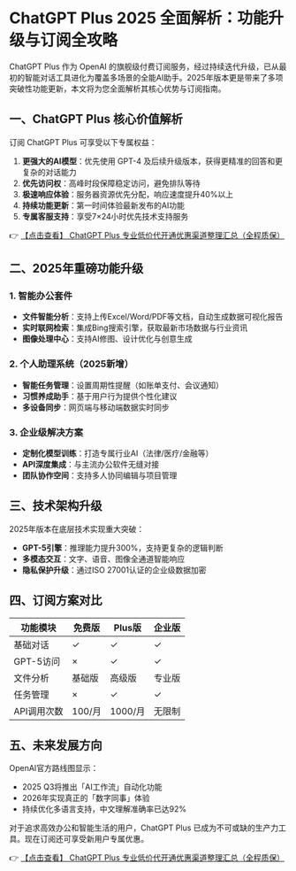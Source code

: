 # ChatGPT Plus 2025 全面解析：功能升级与订阅全攻略

ChatGPT Plus 作为 OpenAI 的旗舰级付费订阅服务，经过持续迭代升级，已从最初的智能对话工具进化为覆盖多场景的全能AI助手。2025年版本更是带来了多项突破性功能更新，本文将为您全面解析其核心优势与订阅指南。

## 一、ChatGPT Plus 核心价值解析

订阅 ChatGPT Plus 可享受以下专属权益：

1. **更强大的AI模型**：优先使用 GPT-4 及后续升级版本，获得更精准的回答和更复杂的对话能力
2. **优先访问权**：高峰时段保障稳定访问，避免排队等待
3. **极速响应体验**：服务器资源优先分配，响应速度提升40%以上
4. **持续功能更新**：第一时间体验最新发布的AI功能
5. **专属客服支持**：享受7×24小时优先技术支持服务

👉 [【点击查看】 ChatGPT Plus 专业低价代开通优惠渠道整理汇总（全程质保）](https://bit.ly/DaiKai)

## 二、2025年重磅功能升级

### 1. 智能办公套件
- **文件智能分析**：支持上传Excel/Word/PDF等文档，自动生成数据可视化报告
- **实时联网检索**：集成Bing搜索引擎，获取最新市场数据与行业资讯
- **图像处理中心**：支持AI修图、设计优化与创意生成

### 2. 个人助理系统（2025新增）
- **智能任务管理**：设置周期性提醒（如账单支付、会议通知）
- **习惯养成助手**：基于用户行为提供个性化建议
- **多设备同步**：网页端与移动端数据实时同步

### 3. 企业级解决方案
- **定制化模型训练**：打造专属行业AI（法律/医疗/金融等）
- **API深度集成**：与主流办公软件无缝对接
- **团队协作空间**：支持多人协同编辑与项目管理

## 三、技术架构升级

2025年版本在底层技术实现重大突破：
- **GPT-5引擎**：推理能力提升300%，支持更复杂的逻辑判断
- **多模态交互**：文字、语音、图像全通道智能响应
- **隐私保护升级**：通过ISO 27001认证的企业级数据加密

## 四、订阅方案对比

| 功能模块        | 免费版   | Plus版    | 企业版     |
|----------------|---------|-----------|-----------|
| 基础对话       | ✓       | ✓         | ✓         |
| GPT-5访问      | ×       | ✓         | ✓         |
| 文件分析       | 基础版   | 高级版     | 专业版     |
| 任务管理       | ×       | ✓         | ✓         |
| API调用次数    | 100/月  | 1000/月   | 无限制     |

## 五、未来发展方向

OpenAI官方路线图显示：
- 2025 Q3将推出「AI工作流」自动化功能
- 2026年实现真正的「数字同事」体验
- 持续优化多语言支持，中文理解准确率已达92%

对于追求高效办公和智能生活的用户，ChatGPT Plus 已成为不可或缺的生产力工具。现在订阅还可享受新用户专属优惠。

👉 [【点击查看】 ChatGPT Plus 专业低价代开通优惠渠道整理汇总（全程质保）](https://bit.ly/DaiKai)